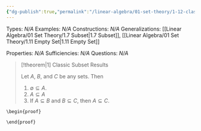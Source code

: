 ```yaml
---
{"dg-publish":true,"permalink":"/linear-algebra/01-set-theory/1-12-classic-subset-results-theorem/","tags":["Type/Theorem","Topic/Linear_Algebra"]}
---
```


Types: *N/A*
Examples: *N/A*
Constructions: *N/A*
Generalizations: [[Linear Algebra/01 Set Theory/1.7 Subset\|1.7 Subset]], [[Linear Algebra/01 Set Theory/1.11 Empty Set\|1.11 Empty Set]]

Properties: *N/A*
Sufficiencies: *N/A*
Questions: *N/A*

> [!theorem|1] Classic Subset Results
> 
> Let $A$, $B$, and $C$ be any sets. Then
> 1) $\emptyset \subseteq A$.
> 2) $A \subseteq A$
> 3) If $A \subseteq B$ and $B \subseteq C$, then $A \subseteq C$.

`\begin{proof}`

`\end{proof}`